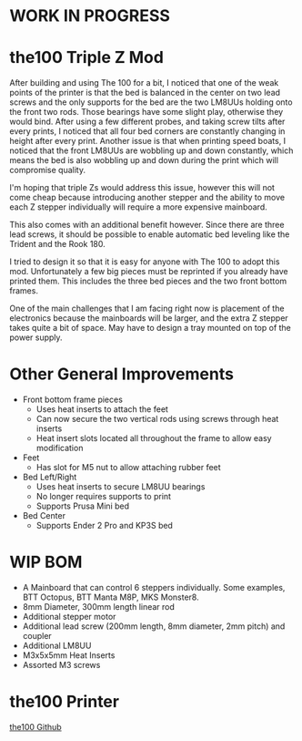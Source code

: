 # WORK IN PROGRESS

# the100 Triple Z Mod
After building and using The 100 for a bit, I noticed that one of the weak points of the printer is that the bed is balanced in the center on two lead screws and the only supports for the bed are the two LM8UUs holding onto the front two rods. Those bearings have some slight play, otherwise they would bind. After using a few different probes, and taking screw tilts after every prints, I noticed that all four bed corners are constantly changing in height after every print. Another issue is that when printing speed boats, I noticed that the front LM8UUs are wobbling up and down constantly, which means the bed is also wobbling up and down during the print which will compromise quality.

I'm hoping that triple Zs would address this issue, however this will not come cheap because introducing another stepper and the ability to move each Z stepper individually will require a more expensive mainboard. 

This also comes with an additional benefit however. Since there are three lead screws, it should be possible to enable automatic bed leveling like the Trident and the Rook 180.

I tried to design it so that it is easy for anyone with The 100 to adopt this mod. Unfortunately a few big pieces must be reprinted if you already have printed them. This includes the three bed pieces and the two front bottom frames.

One of the main challenges that I am facing right now is placement of the electronics because the mainboards will be larger, and the extra Z stepper takes quite a bit of space. May have to design a tray mounted on top of the power supply.

# Other General Improvements
- Front bottom frame pieces
  - Uses heat inserts to attach the feet
  - Can now secure the two vertical rods using screws through heat inserts
  - Heat insert slots located all throughout the frame to allow easy modification
- Feet
  - Has slot for M5 nut to allow attaching rubber feet
- Bed Left/Right
  - Uses heat inserts to secure LM8UU bearings
  - No longer requires supports to print
  - Supports Prusa Mini bed
- Bed Center
  - Supports Ender 2 Pro and KP3S bed

# WIP BOM
- A Mainboard that can control 6 steppers individually. Some examples, BTT Octopus, BTT Manta M8P, MKS Monster8.
- 8mm Diameter, 300mm length linear rod
- Additional stepper motor
- Additional lead screw (200mm length, 8mm diameter, 2mm pitch) and coupler
- Additional LM8UU
- M3x5x5mm Heat Inserts
- Assorted M3 screws

# the100 Printer
[the100 Github](https://github.com/MSzturc/the100)
